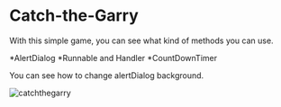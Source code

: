 # Catch-the-Garry

With this simple game, you can see what kind of methods you can use.

*AlertDialog
*Runnable and Handler
*CountDownTimer

You can see how to change alertDialog background.



![catchthegarry](https://user-images.githubusercontent.com/65788306/210874952-3bb483ed-5445-482b-8219-2e840f2037d6.png)

